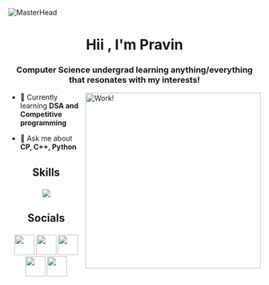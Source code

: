 ![MasterHead[]()](https://user-images.githubusercontent.com/74038190/225813708-98b745f2-7d22-48cf-9150-083f1b00d6c9.gif)
<h1 align="center">Hii , I'm Pravin</h1>
<h3 align="center">Computer Science undergrad learning anything/everything that resonates with my interests!</h3>
<img align="right" alt="Work!" width="350" src="https://thumbs.gfycat.com/CheerySeparateGoldeneye-size_restricted.gif">


- 🌱 Currently learning **DSA and Competitive programming**

- 💬 Ask me about **CP, C++, Python**


<h2><p align="center">Skills</p></h2>

<p align="center">
     <img src="https://skillicons.dev/icons?i=c,cpp,python,java,js,androidstudio,html,css,nodejs,mysql,mongodb,git,express,flask,github,graphql,latex,regex,sqlite&perline=8">
</p>

<h2><p align="center">Socials</p></h2>

<p align="center">
     <a href="https://discord.com/users/429505635269476352" target="_blank" rel="noreferrer"><img src="https://raw.githubusercontent.com/danielcranney/readme-generator/main/public/icons/socials/discord.svg" width="40" height="40" /></a>
     <a href="https://github.com/pravin-jalodiya" target="_blank" rel="noreferrer"><img src="https://raw.githubusercontent.com/danielcranney/readme-generator/main/public/icons/socials/github-dark.svg" width="40" height="40" /></a> 
     <a href="http://www.instagram.com/_.praviiiin._" target="_blank" rel="noreferrer"><img src="https://raw.githubusercontent.com/danielcranney/readme-generator/main/public/icons/socials/instagram.svg" width="40" height="40" /></a>
     <a href="https://www.linkedin.com/in/pravin-jalodiya-linked/" target="_blank" rel="noreferrer"><img src="https://raw.githubusercontent.com/danielcranney/readme-generator/main/public/icons/socials/linkedin.svg" width="40" height="40" /></a> 
     <a href="https://stackoverflow.com/users/23311255/pravin" target="_blank" rel="noreferrer"><img src="https://raw.githubusercontent.com/danielcranney/readme-generator/main/public/icons/socials/stackoverflow.svg" width="40" height="40" /></a>

